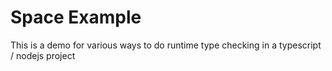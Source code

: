 # Space Example

This is a demo for various ways to do runtime type checking in a typescript / nodejs project

